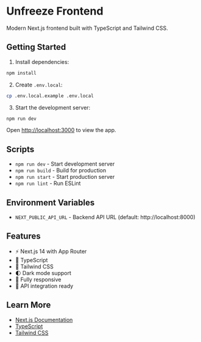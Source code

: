 # Unfreeze Frontend

Modern Next.js frontend built with TypeScript and Tailwind CSS.

## Getting Started

1. Install dependencies:
```bash
npm install
```

2. Create `.env.local`:
```bash
cp .env.local.example .env.local
```

3. Start the development server:
```bash
npm run dev
```

Open [http://localhost:3000](http://localhost:3000) to view the app.

## Scripts

- `npm run dev` - Start development server
- `npm run build` - Build for production
- `npm run start` - Start production server
- `npm run lint` - Run ESLint

## Environment Variables

- `NEXT_PUBLIC_API_URL` - Backend API URL (default: http://localhost:8000)

## Features

- ⚡ Next.js 14 with App Router
- 🎯 TypeScript
- 💅 Tailwind CSS
- 🌓 Dark mode support
- 📱 Fully responsive
- 🔄 API integration ready

## Learn More

- [Next.js Documentation](https://nextjs.org/docs)
- [TypeScript](https://www.typescriptlang.org/)
- [Tailwind CSS](https://tailwindcss.com/)

